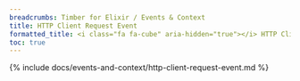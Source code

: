 ```yaml
---
breadcrumbs: Timber for Elixir / Events & Context
title: HTTP Client Request Event
formatted_title: <i class="fa fa-cube" aria-hidden="true"></i> HTTP Client Request Event
toc: true
---
```


{% include docs/events-and-context/http-client-request-event.md %}